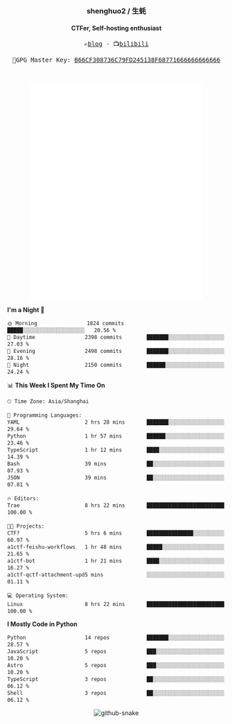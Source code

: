<h3 align="center"> shenghuo2 / 生蚝 </h3>
<h4 align="center" >CTFer, Self-hosting enthusiast</h3>


<p align="center">
  <samp>
    ✍️<a href="https://blog.shenghuo2.top/">blog</a> -
    📺<a href="https://space.bilibili.com/85894935">bilibili</a>
  </samp>
</p>
<p align="center">
  <samp>
     🔐GPG Master Key: <a align="center" href="https://github.com/shenghuo2.gpg">B66CF308736C79FD245138F68771666666666666</a>
  </samp>
</p>
<br>
<p align="center">
  <a href="https://github.com/shenghuo2">
    <img width="400" align="top" src="https://github.com/shenghuo2/shenghuo2/blob/main/metrics.left.svg" />
  </a>
  <a href="https://github.com/shenghuo2">
    <img width="400" align="top" src="https://github.com/shenghuo2/shenghuo2/blob/main/metrics.right.svg" />
  </a>
</p>


<!--START_SECTION:waka-->
**I'm a Night 🦉** 

```text
🌞 Morning                1824 commits        █████░░░░░░░░░░░░░░░░░░░░   20.56 % 
🌆 Daytime                2398 commits        ███████░░░░░░░░░░░░░░░░░░   27.03 % 
🌃 Evening                2498 commits        ███████░░░░░░░░░░░░░░░░░░   28.16 % 
🌙 Night                  2150 commits        ██████░░░░░░░░░░░░░░░░░░░   24.24 % 
```


📊 **This Week I Spent My Time On** 

```text
🕑︎ Time Zone: Asia/Shanghai

💬 Programming Languages: 
YAML                     2 hrs 28 mins       ███████░░░░░░░░░░░░░░░░░░   29.64 % 
Python                   1 hr 57 mins        ██████░░░░░░░░░░░░░░░░░░░   23.46 % 
TypeScript               1 hr 12 mins        ████░░░░░░░░░░░░░░░░░░░░░   14.39 % 
Bash                     39 mins             ██░░░░░░░░░░░░░░░░░░░░░░░   07.93 % 
JSON                     39 mins             ██░░░░░░░░░░░░░░░░░░░░░░░   07.81 % 

🔥 Editors: 
Trae                     8 hrs 22 mins       █████████████████████████   100.00 % 

🐱‍💻 Projects: 
CTF?                     5 hrs 6 mins        ███████████████░░░░░░░░░░   60.97 % 
a1ctf-feishu-workflows   1 hr 48 mins        █████░░░░░░░░░░░░░░░░░░░░   21.65 % 
a1ctf-bot                1 hr 21 mins        ████░░░░░░░░░░░░░░░░░░░░░   16.27 % 
a1ctf-qctf-attachment-upd5 mins              ░░░░░░░░░░░░░░░░░░░░░░░░░   01.11 % 

💻 Operating System: 
Linux                    8 hrs 22 mins       █████████████████████████   100.00 % 
```

**I Mostly Code in Python** 

```text
Python                   14 repos            ███████░░░░░░░░░░░░░░░░░░   28.57 % 
JavaScript               5 repos             ███░░░░░░░░░░░░░░░░░░░░░░   10.20 % 
Astro                    5 repos             ███░░░░░░░░░░░░░░░░░░░░░░   10.20 % 
TypeScript               3 repos             ██░░░░░░░░░░░░░░░░░░░░░░░   06.12 % 
Shell                    3 repos             ██░░░░░░░░░░░░░░░░░░░░░░░   06.12 % 
```




<!--END_SECTION:waka-->


<div align="center">
  <picture>
    <source media="(prefers-color-scheme: dark)" srcset="https://gist.githubusercontent.com/shenghuo2/bfce20b14ab0484cef03bae6e60e0b3a/raw/github-snake-dark.svg" />
    <source media="(prefers-color-scheme: light)" srcset="https://gist.githubusercontent.com/shenghuo2/bfce20b14ab0484cef03bae6e60e0b3a/raw/github-snake.svg" />
    <img alt="github-snake" src="https://gist.githubusercontent.com/shenghuo2/bfce20b14ab0484cef03bae6e60e0b3a/raw/github-snake.svg" />
  </picture>
</div>

<!--
**shenghuo2/shenghuo2** is a ✨ _special_ ✨ repository because its `README.md` (this file) appears on your GitHub profile.

Here are some ideas to get you started:

- 🔭 I’m currently working on ...
- 🌱 I’m currently learning ...
- 👯 I’m looking to collaborate on ...
- 🤔 I’m looking for help with ...
- 💬 Ask me about ...
- 📫 How to reach me: ...
- 😄 Pronouns: ...
- ⚡ Fun fact: ...
-->
